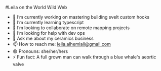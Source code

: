 #Leila on the World Wild Web



- 🔭 I’m currently working on mastering building svelt custom hooks
- 🌱 I’m currently learning typescript
- 👯 I’m looking to collaborate on remote mapping projects
- 🤔 I’m looking for help with dev ops
- 💬 Ask me about my ceramics business
- 📫 How to reach me: leila.alhemlali@gmail.com
- 😄 Pronouns: she/her/hers
- ⚡ Fun fact: A full grown man can walk through a blue whale's aeortic valve


